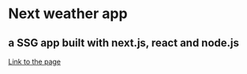 # Next weather app
## a SSG app built with next.js, react and node.js
[Link to the page](https://nextweatherapp.herokuapp.com/)
